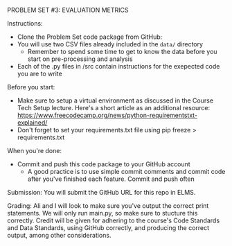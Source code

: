 PROBLEM SET #3: EVALUATION METRICS

Instructions:

- Clone the Problem Set code package from GitHub:
- You will use two CSV files already included in the `data/` directory
   - Remember to spend some time to get to know the data before you start on pre-processing and analysis
- Each of the .py files in /src contain instructions for the exepected code you are to write

Before you start:

- Make sure to setup a virtual environment as discussed in the Course Tech Setup lecture. Here's a short article as an additional resource: https://www.freecodecamp.org/news/python-requirementstxt-explained/
- Don't forget to set your requirements.txt file using pip freeze > requirements.txt

When you're done:

- Commit and push this code package to your GitHub account
    - A good practice is to use simple commit comments and commit code after you've finished each feature. Commit and push often

Submission: You will submit the GitHub URL for this repo in ELMS.

Grading: Ali and I will look to make sure you've output the correct print statements. We will only run main.py, so make sure to stucture this correctly. Credit will be given for adhering to the course's Code Standards and Data Standards, using GitHub correctly, and producing the correct output, among other considerations.
